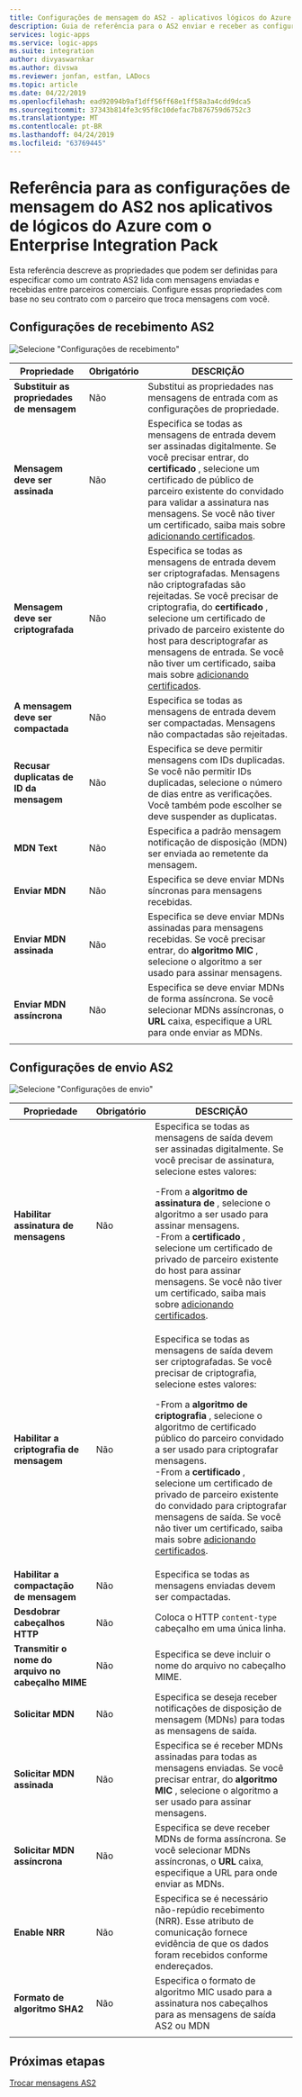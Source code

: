 ```yaml
---
title: Configurações de mensagem do AS2 - aplicativos lógicos do Azure
description: Guia de referência para o AS2 enviar e receber as configurações de aplicativo lógico do Azure com o Enterprise Integration Pack
services: logic-apps
ms.service: logic-apps
ms.suite: integration
author: divyaswarnkar
ms.author: divswa
ms.reviewer: jonfan, estfan, LADocs
ms.topic: article
ms.date: 04/22/2019
ms.openlocfilehash: ead92094b9af1dff56ff68e1ff58a3a4cdd9dca5
ms.sourcegitcommit: 37343b814fe3c95f8c10defac7b876759d6752c3
ms.translationtype: MT
ms.contentlocale: pt-BR
ms.lasthandoff: 04/24/2019
ms.locfileid: "63769445"
---
```

# <a name="reference-for-as2-message-settings-in-azure-logic-apps-with-enterprise-integration-pack"></a>Referência para as configurações de mensagem do AS2 nos aplicativos de lógicos do Azure com o Enterprise Integration Pack

Esta referência descreve as propriedades que podem ser definidas para especificar como um contrato AS2 lida com mensagens enviadas e recebidas entre parceiros comerciais. Configure essas propriedades com base no seu contrato com o parceiro que troca mensagens com você.

<a name="AS2-incoming-messages"></a>

## <a name="as2-receive-settings"></a>Configurações de recebimento AS2

![Selecione "Configurações de recebimento"](./media/logic-apps-enterprise-integration-as2-message-settings/receive-settings.png)

| Propriedade | Obrigatório | DESCRIÇÃO |
|----------|----------|-------------|
| **Substituir as propriedades de mensagem** | Não  | Substitui as propriedades nas mensagens de entrada com as configurações de propriedade. |
| **Mensagem deve ser assinada** | Não  | Especifica se todas as mensagens de entrada devem ser assinadas digitalmente. Se você precisar entrar, do **certificado** , selecione um certificado de público de parceiro existente do convidado para validar a assinatura nas mensagens. Se você não tiver um certificado, saiba mais sobre [adicionando certificados](../logic-apps/logic-apps-enterprise-integration-certificates.md). |
| **Mensagem deve ser criptografada** | Não  | Especifica se todas as mensagens de entrada devem ser criptografadas. Mensagens não criptografadas são rejeitadas. Se você precisar de criptografia, do **certificado** , selecione um certificado de privado de parceiro existente do host para descriptografar as mensagens de entrada. Se você não tiver um certificado, saiba mais sobre [adicionando certificados](../logic-apps/logic-apps-enterprise-integration-certificates.md). |
| **A mensagem deve ser compactada** | Não  | Especifica se todas as mensagens de entrada devem ser compactadas. Mensagens não compactadas são rejeitadas. |
| **Recusar duplicatas de ID da mensagem** | Não  | Especifica se deve permitir mensagens com IDs duplicadas. Se você não permitir IDs duplicadas, selecione o número de dias entre as verificações. Você também pode escolher se deve suspender as duplicatas. |
| **MDN Text** | Não  | Especifica a padrão mensagem notificação de disposição (MDN) ser enviada ao remetente da mensagem. |
| **Enviar MDN** | Não  | Especifica se deve enviar MDNs síncronas para mensagens recebidas.  |
| **Enviar MDN assinada** | Não  | Especifica se deve enviar MDNs assinadas para mensagens recebidas. Se você precisar entrar, do **algoritmo MIC** , selecione o algoritmo a ser usado para assinar mensagens. |
| **Enviar MDN assíncrona** | Não  | Especifica se deve enviar MDNs de forma assíncrona. Se você selecionar MDNs assíncronas, o **URL** caixa, especifique a URL para onde enviar as MDNs. |
||||

<a name="AS2-outgoing-messages"></a>

## <a name="as2-send-settings"></a>Configurações de envio AS2

![Selecione "Configurações de envio"](./media/logic-apps-enterprise-integration-as2-message-settings/send-settings.png)

| Propriedade | Obrigatório | DESCRIÇÃO |
|----------|----------|-------------|
| **Habilitar assinatura de mensagens** | Não  | Especifica se todas as mensagens de saída devem ser assinadas digitalmente. Se você precisar de assinatura, selecione estes valores: <p>-From a **algoritmo de assinatura de** , selecione o algoritmo a ser usado para assinar mensagens. <br>-From a **certificado** , selecione um certificado de privado de parceiro existente do host para assinar mensagens. Se você não tiver um certificado, saiba mais sobre [adicionando certificados](../logic-apps/logic-apps-enterprise-integration-certificates.md). |
| **Habilitar a criptografia de mensagem** | Não  | Especifica se todas as mensagens de saída devem ser criptografadas. Se você precisar de criptografia, selecione estes valores: <p>-From a **algoritmo de criptografia** , selecione o algoritmo de certificado público do parceiro convidado a ser usado para criptografar mensagens. <br>-From a **certificado** , selecione um certificado de privado de parceiro existente do convidado para criptografar mensagens de saída. Se você não tiver um certificado, saiba mais sobre [adicionando certificados](../logic-apps/logic-apps-enterprise-integration-certificates.md). |
| **Habilitar a compactação de mensagem** | Não  | Especifica se todas as mensagens enviadas devem ser compactadas. |
| **Desdobrar cabeçalhos HTTP** | Não  | Coloca o HTTP `content-type` cabeçalho em uma única linha. |
| **Transmitir o nome do arquivo no cabeçalho MIME** | Não  | Especifica se deve incluir o nome do arquivo no cabeçalho MIME. |
| **Solicitar MDN** | Não  | Especifica se deseja receber notificações de disposição de mensagem (MDNs) para todas as mensagens de saída. |
| **Solicitar MDN assinada** | Não  | Especifica se é receber MDNs assinadas para todas as mensagens enviadas. Se você precisar entrar, do **algoritmo MIC** , selecione o algoritmo a ser usado para assinar mensagens. |
| **Solicitar MDN assíncrona** | Não  | Especifica se deve receber MDNs de forma assíncrona. Se você selecionar MDNs assíncronas, o **URL** caixa, especifique a URL para onde enviar as MDNs. |
| **Enable NRR** | Não  | Especifica se é necessário não-repúdio recebimento (NRR). Esse atributo de comunicação fornece evidência de que os dados foram recebidos conforme endereçados. |
| **Formato de algoritmo SHA2** | Não  | Especifica o formato de algoritmo MIC usado para a assinatura nos cabeçalhos para as mensagens de saída AS2 ou MDN |
||||

## <a name="next-steps"></a>Próximas etapas

[Trocar mensagens AS2](../logic-apps/logic-apps-enterprise-integration-as2.md)
